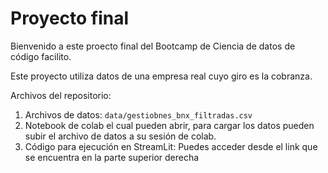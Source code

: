 # Proyecto final
Bienvenido a este proecto final del Bootcamp de Ciencia de datos de código facilito.

Este proyecto utiliza datos de una empresa real cuyo giro es la cobranza.

Archivos del repositorio:

1. Archivos de datos: `data/gestiobnes_bnx_filtradas.csv` 
1. Notebook de colab el cual pueden abrir, para cargar los datos pueden subir el archivo de datos a su sesión de colab. 
1. Código para ejecución en StreamLit: Puedes acceder desde el link que se encuentra en la parte superior derecha

